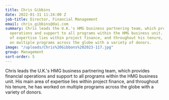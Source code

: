 ```yaml
---
title: Chris Gibbins
date: 2022-01-31 11:24:00 Z
job-title: Director, Financial Management
email: chris_gibbins@dai.com
summary: Chris leads the U.K.'s HMG business partnering team, which provides financial
  operations and support to all programs within the HMG business unit. His main area
  of expertise lies within project finance, and throughout his tenure, he has worked
  on multiple programs across the globe with a variety of donors.
image: "/uploads/Chris%20Gibbons%202023-117.jpg"
group: Management
sort-order: 5
---
```


Chris leads the U.K.'s HMG business partnering team, which provides financial operations and support to all programs within the HMG business unit. His main area of expertise lies within project finance, and throughout his tenure, he has worked on multiple programs across the globe with a variety of donors.